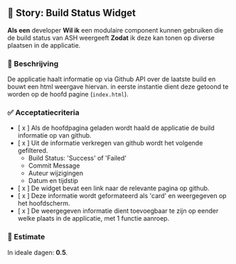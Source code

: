 ## 🧩 Story: Build Status Widget

**Als een** developer
**Wil ik** een modulaire component kunnen gebruiken die de build status van ASH weergeeft
**Zodat** ik deze kan tonen op diverse plaatsen in de applicatie.

### 📝 Beschrijving

De applicatie haalt informatie op via Github API over de laatste build en bouwt een html weergave hiervan.
in eerste instantie dient deze getoond te worden op de hoofd pagine (`index.html`).

### ✅ Acceptatiecriteria

* [ x ] Als de hoofdpagina geladen wordt haald de applicatie de build informatie op van github.
* [ x ] Uit de informatie verkregen van github wordt het volgende gefiltered.
  - Build Status: 'Success' of 'Failed'
  - Commit Message
  - Auteur wijzigingen
  - Datum en tijdstip
* [ x ] De widget bevat een link naar de relevante pagina op github.
* [ x ] Deze informatie wordt geformateerd als 'card' en weergegeven op het hoofdscherm.
* [ x ] De weergegeven informatie dient toevoegbaar te zijn op eender welke plaats in de applicatie, met 1 functie aanroep.

### 🧮 Estimate
In ideale dagen: **0.5**.


